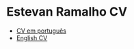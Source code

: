 # Estevan Ramalho CV

- [CV em português](assets/CV_pt_br_Estevan_Ramalho_2024.pdf)
- [English CV](assets/CV_en_Estevan_Ramalho_2024.pdf)
